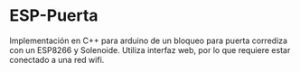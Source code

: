 # ESP-Puerta
Implementación en C++ para arduino de un bloqueo para puerta corrediza con un ESP8266 y Solenoide. Utiliza interfaz web, por lo que requiere estar conectado a una red wifi.
